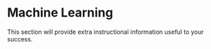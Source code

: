 # <i class="fas fa-book fa-fw"></i> Machine Learning

This section will provide extra instructional information useful to your success.


```{tableofcontents}

```
